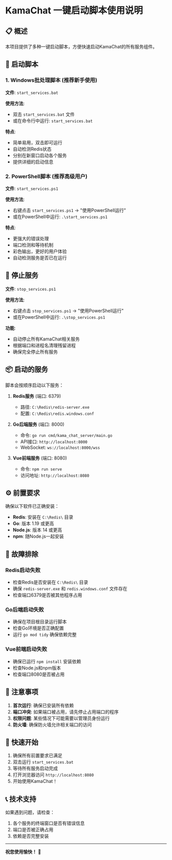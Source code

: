 # KamaChat 一键启动脚本使用说明

## 📋 概述

本项目提供了多种一键启动脚本，方便快速启动KamaChat的所有服务组件。

## 🚀 启动脚本

### 1. Windows批处理脚本 (推荐新手使用)

**文件**: `start_services.bat`

**使用方法**:
- 双击 `start_services.bat` 文件
- 或在命令行中运行: `start_services.bat`

**特点**:
- 简单易用，双击即可运行
- 自动检测Redis状态
- 分别在新窗口启动各个服务
- 提供详细的启动信息

### 2. PowerShell脚本 (推荐高级用户)

**文件**: `start_services.ps1`

**使用方法**:
- 右键点击 `start_services.ps1` → "使用PowerShell运行"
- 或在PowerShell中运行: `.\start_services.ps1`

**特点**:
- 更强大的错误处理
- 端口检测和等待机制
- 彩色输出，更好的用户体验
- 自动检测服务是否已在运行

## 🛑 停止服务

**文件**: `stop_services.ps1`

**使用方法**:
- 右键点击 `stop_services.ps1` → "使用PowerShell运行"
- 或在PowerShell中运行: `.\stop_services.ps1`

**功能**:
- 自动停止所有KamaChat相关服务
- 根据端口和进程名清理残留进程
- 确保完全停止所有服务

## 📦 启动的服务

脚本会按顺序启动以下服务：

1. **Redis服务** (端口: 6379)
   - 路径: `C:\Redis\redis-server.exe`
   - 配置: `C:\Redis\redis.windows.conf`

2. **Go后端服务** (端口: 8000)
   - 命令: `go run cmd/kama_chat_server/main.go`
   - API接口: `http://localhost:8000`
   - WebSocket: `ws://localhost:8000/wss`

3. **Vue前端服务** (端口: 8080)
   - 命令: `npm run serve`
   - 访问地址: `http://localhost:8080`

## ⚙️ 前置要求

确保以下软件已正确安装：

- **Redis**: 安装在 `C:\Redis\` 目录
- **Go**: 版本 1.19 或更高
- **Node.js**: 版本 14 或更高
- **npm**: 随Node.js一起安装

## 🔧 故障排除

### Redis启动失败
- 检查Redis是否安装在 `C:\Redis\` 目录
- 确保 `redis-server.exe` 和 `redis.windows.conf` 文件存在
- 检查端口6379是否被其他程序占用

### Go后端启动失败
- 确保在项目根目录运行脚本
- 检查Go环境是否正确配置
- 运行 `go mod tidy` 确保依赖完整

### Vue前端启动失败
- 确保已运行 `npm install` 安装依赖
- 检查Node.js和npm版本
- 检查端口8080是否被占用

## 📝 注意事项

1. **首次运行**: 确保已安装所有依赖
2. **端口冲突**: 如果端口被占用，请先停止占用端口的程序
3. **权限问题**: 某些情况下可能需要以管理员身份运行
4. **防火墙**: 确保防火墙允许相关端口的访问

## 🎯 快速开始

1. 确保所有前置要求已满足
2. 双击运行 `start_services.bat`
3. 等待所有服务启动完成
4. 打开浏览器访问 `http://localhost:8080`
5. 开始使用KamaChat！

## 📞 技术支持

如果遇到问题，请检查：
1. 各个服务的终端窗口是否有错误信息
2. 端口是否被正确占用
3. 依赖是否完整安装

---

**祝您使用愉快！** 🎉